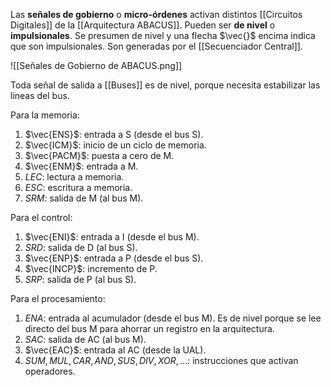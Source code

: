 Las **señales de gobierno** o **micro-órdenes** activan distintos [[Circuitos Digitales]] de la [[Arquitectura ABACUS]]. Pueden ser **de nivel** o **impulsionales**. Se presumen de nivel y una flecha  $\vec{}$  encima indica que son impulsionales. Son generadas por el [[Secuenciador Central]].

![[Señales de Gobierno de ABACUS.png]]

Toda señal de salida a [[Buses]] es de nivel, porque necesita estabilizar las lineas del bus.

Para la memoria:

1. $\vec{ENS}$: entrada a S (desde el bus S).
2. $\vec{ICM}$: inicio de un ciclo de memoria.
3. $\vec{PACM}$: puesta a cero de M.
4. $\vec{ENM}$: entrada a M.
5. $LEC$: lectura a memoria.
6. $ESC$: escritura a memoria.
7. $SRM$: salida de M (al bus M).

Para el control:

1. $\vec{ENI}$: entrada a I (desde el bus M).
2. $SRD$: salida de D (al bus S).
3. $\vec{ENP}$: entrada a P (desde el bus S).
4. $\vec{INCP}$: incremento de P.
5. $SRP$: salida de P (al bus S).

Para el procesamiento:

1. $ENA$: entrada al acumulador (desde el bus M). Es de nivel porque se lee directo del bus M para ahorrar un registro en la arquitectura.
2. $SAC$: salida de AC (al bus M).
3. $\vec{EAC}$: entrada al AC (desde la UAL).
4. $SUM, MUL, CAR, AND, SUS, DIV, XOR, ...$: instrucciones que activan operadores.
